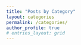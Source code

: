 ```yaml
---
title: "Posts by Category"
layout: categories
permalink: /categories/
author_profile: true
# entries_layout: grid
---
```

